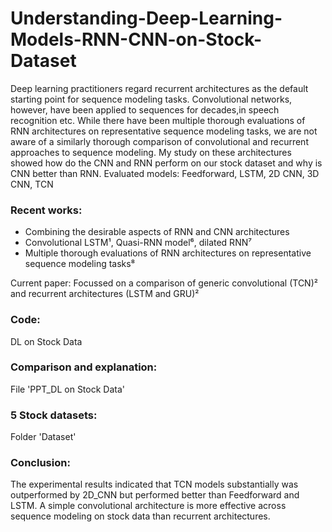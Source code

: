 # Understanding-Deep-Learning-Models-RNN-CNN-on-Stock-Dataset
Deep learning practitioners regard recurrent architectures as the default starting point for sequence modeling tasks. Convolutional networks, however, have been applied to sequences for decades,in speech recognition etc. While there have been multiple thorough evaluations of RNN architectures on representative sequence modeling tasks, we are not aware of a similarly thorough comparison of convolutional and recurrent approaches to sequence modeling. My study on these architectures showed how do the CNN and RNN perform on our stock dataset and why is CNN better than RNN. Evaluated models: Feedforward, LSTM, 2D CNN, 3D CNN, TCN

### Recent works:
- Combining the desirable aspects of RNN and CNN architectures
- Convolutional LSTM¹, Quasi-RNN model⁶, dilated RNN⁷
- Multiple thorough evaluations of RNN architectures on representative sequence modeling tasks⁸

Current paper:
Focussed on a comparison of generic convolutional (TCN)² and recurrent architectures (LSTM and GRU)²

### Code:

DL on Stock Data

### Comparison and explanation:

File 'PPT_DL on Stock Data'

### 5 Stock datasets: 

Folder 'Dataset'

### Conclusion:

The experimental results indicated that TCN models substantially was outperformed by 2D_CNN but performed better than Feedforward and LSTM.
A simple convolutional architecture is more effective across sequence modeling on stock data than recurrent architectures.

